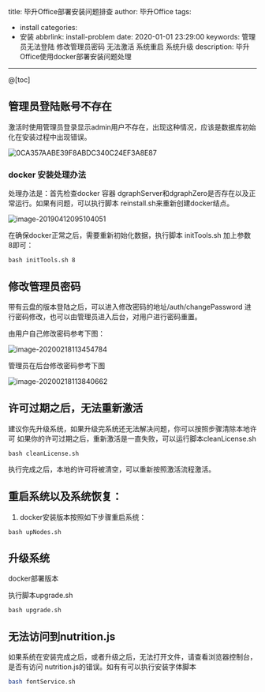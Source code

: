 title: 毕升Office部署安装问题排查
author: 毕升Office
tags:

  - install
categories:
  - 安装
abbrlink: install-problem
date: 2020-01-01 23:29:00
keywords: 管理员无法登陆 修改管理员密码 无法激活 系统重启 系统升级
description: 毕升Office使用docker部署安装问题处理
---
@[toc]

## 管理员登陆账号不存在

激活时使用管理员登录显示admin用户不存在，出现这种情况，应该是数据库初始化在安装过程中出现错误。

![0CA357AABE39F8ABDC340C24EF3A8E87](https://bisheng-public.nodoc.cn/resource/0CA357AABE39F8ABDC340C24EF3A8E87.png)

### docker 安装处理办法

处理办法是：首先检查docker 容器 dgraphServer和dgraphZero是否存在以及正常运行。如果有问题，可以执行脚本 reinstall.sh来重新创建docker结点。

![image-20190412095104051](https://bisheng-public.nodoc.cn/resource/image-20190412095104051.png)

在确保docker正常之后，需要重新初始化数据，执行脚本 initTools.sh 加上参数 8即可：

```shell
bash initTools.sh 8
```


## 修改管理员密码

带有云盘的版本登陆之后，可以进入修改密码的地址/auth/changePassword 进行密码修改，也可以由管理员进入后台，对用户进行密码重置。

由用户自己修改密码参考下图：

![image-20200218113454784](https://bisheng-public.nodoc.cn/resource/image-20200218113454784.png)

管理员在后台修改密码参考下图

![image-20200218113840662](https://bisheng-public.nodoc.cn/resource/image-20200218113840662.png)



## 许可过期之后，无法重新激活
建议你先升级系统，如果升级完系统还无法解决问题，你可以按照步骤清除本地许可
如果你的许可过期之后，重新激活是一直失败，可以运行脚本cleanLicense.sh

```shell
bash cleanLicense.sh 
```

执行完成之后，本地的许可将被清空，可以重新按照激活流程激活。

## 重启系统以及系统恢复：

1. docker安装版本按照如下步骤重启系统：

```shell
bash upNodes.sh
```


## 升级系统

docker部署版本

执行脚本upgrade.sh

```shell
bash upgrade.sh
```

## 无法访问到nutrition.js

如果系统在安装完成之后，或者升级之后，无法打开文件，请查看浏览器控制台，是否有访问 nutrition.js的错误。如有有可以执行安装字体脚本

```bash
bash fontService.sh
```

